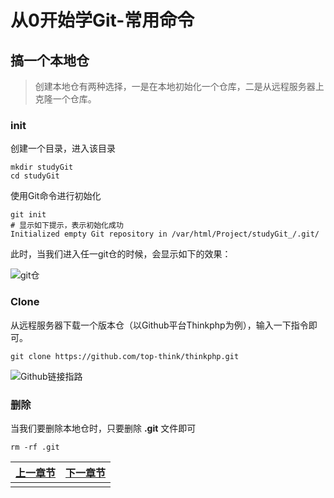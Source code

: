 # 从0开始学Git-常用命令

## 搞一个本地仓

> 创建本地仓有两种选择，一是在本地初始化一个仓库，二是从远程服务器上克隆一个仓库。

### init

创建一个目录，进入该目录

```shell
mkdir studyGit
cd studyGit
```

使用Git命令进行初始化

```shell
git init
# 显示如下提示，表示初始化成功
Initialized empty Git repository in /var/html/Project/studyGit_/.git/
```

此时，当我们进入任一git仓的时候，会显示如下的效果：

![git仓](https://s1.ax1x.com/2018/09/18/iZ7PKI.png)

### Clone

从远程服务器下载一个版本仓（以Github平台Thinkphp为例），输入一下指令即可。

```shell
git clone https://github.com/top-think/thinkphp.git
```

![Github链接指路](https://s1.ax1x.com/2018/09/18/iZHMfe.png)

### 删除

当我们要删除本地仓时，只要删除 **.git** 文件即可

```shell
rm -rf .git
```



| [上一章节](3-1命令一览.md) | [下一章节](3-2-1完成一次提交.md) |
| -------------------------- | -------------------------------: |
|                            |                                  |

